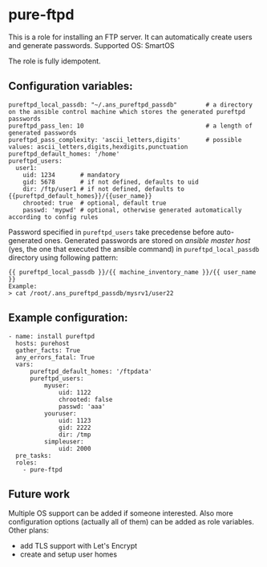 pure-ftpd
=========

This is a role for installing an FTP server. It can automatically create users and generate passwords.
Supported OS: SmartOS

The role is fully idempotent.

Configuration variables:
------------------------
```
pureftpd_local_passdb: "~/.ans_pureftpd_passdb"        # a directory on the ansible control machine which stores the generated pureftpd passwords
pureftpd_pass_len: 10                                  # a length of generated passwords
pureftpd_pass_complexity: 'ascii_letters,digits'       # possible values: ascii_letters,digits,hexdigits,punctuation
pureftpd_default_homes: '/home'
pureftpd_users:
  user1:
    uid: 1234       # mandatory
    gid: 5678       # if not defined, defaults to uid
    dir: /ftp/user1 # if not defined, defaults to {{pureftpd_default_homes}}/{{user_name}}
    chrooted: true  # optional, default true
    passwd: 'mypwd' # optional, otherwise generated automatically according to config rules
```
Password specified in `pureftpd_users` take precedense before auto-generated ones. Generated passwords are stored on *ansible master host* (yes, the one that executed the ansible command) in `pureftpd_local_passdb` directory using following pattern:
```
{{ pureftpd_local_passdb }}/{{ machine_inventory_name }}/{{ user_name }}
Example:
> cat /root/.ans_pureftpd_passdb/mysrv1/user22
```

Example configuration:
----------------------
```
- name: install pureftpd
  hosts: purehost
  gather_facts: True
  any_errors_fatal: True
  vars:
      pureftpd_default_homes: '/ftpdata'
      pureftpd_users:
          myuser:
              uid: 1122
              chrooted: false
              passwd: 'aaa'
          youruser:
              uid: 1123
              gid: 2222
              dir: /tmp
          simpleuser:
              uid: 2000
  pre_tasks:
  roles:
    - pure-ftpd
```

Future work
-----------
Multiple OS support can be added if someone interested. Also more configuration options (actually all of them) can be added as role variables.
Other plans:
* add TLS support with Let's Encrypt
* create and setup user homes
